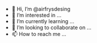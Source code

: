 - 👋 Hi, I’m @airfrysdesing
- 👀 I’m interested in ...
- 🌱 I’m currently learning ...
- 💞️ I’m looking to collaborate on ...
- 📫 How to reach me ...

<!---
airfrysdesing/airfrysdesing is a ✨ special ✨ repository because its `README.md` (this file) appears on your GitHub profile.
You can click the Preview link to take a look at your changes.
--->
